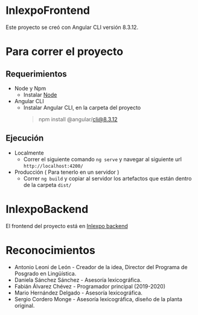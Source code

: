 # InlexpoFrontend

Este proyecto se creó con Angular CLI versión 8.3.12.

# Para correr el proyecto

## Requerimientos

- Node y Npm
  - Instalar [Node](https://nodejs.org/en/download/)
- Angular CLI
  - Instalar Angular CLI, en la carpeta del proyecto
    > npm install @angular/cli@8.3.12

## Ejecución

- Localmente
  - Correr el siguiente comando `ng serve` y navegar al siguiente url `http://localhost:4200/`
- Producción ( Para tenerlo en un servidor )
  - Correr `ng build` y copiar al servidor los artefactos que están dentro de la carpeta `dist/`

# InlexpoBackend

El frontend del proyecto está en [Inlexpo backend](https://github.com/INILUCR/inlexpo-backend)

# Reconocimientos

- Antonio Leoni de León - Creador de la idea, Director del Programa de Posgrado en Lingüística.
- Daniela Sánchez Sánchez - Asesoría lexicográfica.
- Fabián Álvarez Chévez - Programador principal (2019-2020)
- Mario Hernández Delgado - Asesoría lexicográfica.
- Sergio Cordero Monge - Asesoría lexicográfica, diseño de la planta original.
